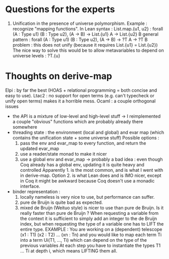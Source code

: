 # Questions for the experts

1. Unification in the presence of universe polymorphism.
Example : recognize "mapping functions". In Lean syntax :
  List.map.{u1, u2} : forall (A : Type u1) (B : Type u2), (A -> B) -> List.{u1} A -> List.{u2} B
general pattern : 
  forall (A : Type u1) (B : Type u2), (A -> B) -> ?T A -> ?T B
problem : this does not unify (because it requires List.{u1} = List.{u2})
The nice way to solve this would be to allow metavariables to depend on universe levels : ?T.{u}

# Thoughts on derive-map 

Elpi : by far the best (HOAS + relational programming = both concise and easy to use).
Ltac2 : no support for open terms (e.g. can't typecheck or unify open terms) makes it a horrible mess.
Ocaml : a couple orthogonal issues
- the API is a mixture of low-level and high-level stuff -> I reimplemented a couple "obvious" functions which are probably already there somewhere
- threading state : the environment (local and global) and evar map (which contains the unification state + some universe stuff)
  Possible options :
  1. pass the env and evar_map to every function, and return the updated evar_map
  2. use a reader/state monad to make it nicer
  3. use a global env and evar_map -> probably a bad idea : even though Coq already has a global env, updating it is quite heavy and controlled
  Apparently 1. is the most common, and is what I went with in derive-map.
  Option 2. is what Lean does and is IMO nicer, except in Coq it might be awkward because Coq doesn't use a monadic interface.
- binder representation :
  1. locally nameless is very nice to use, but performance can suffer.
  2. pure de Bruijn is quite bad as expected.
  3. mixed de Bruijn (Weituo style) is nicer to use than pure de Bruijn.
     Is it really faster than pure de Bruijn ? When requesting a variable from the context it is sufficient to simply add an integer to the de Bruijn index,
     but when requesting the type of a variable one has to LIFT the entire type.
     EXAMPLE :
       You are working on a (dependent) telescope (x1 : T1) (x2 : T2) ... (xn : Tn)
       and you would like to map each term Ti into a term Ui(T1, ..., Ti) which can depend on the type of the previous variables
       At each step you have to instantiate the types T1 ... Ti at depth i, which means LIFTING them all. 
     
 
